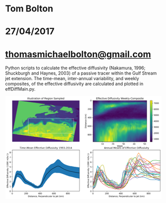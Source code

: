 # Tom Bolton
# 27/04/2017
# thomasmichaelbolton@gmail.com

Python scripts to calculate the effective diffusivity (Nakamura, 1996; Shuckburgh and Haynes, 2003) of a
passive tracer within the Gulf Stream jet extension. The time-mean, inter-annual variability, and weekly 
composites, of the effective diffusivity are calculated and plotted in effDiffMain.py.

![alt text](https://github.com/TomBolton/gulfStreamEffDiff/blob/master/gulfStreamPassiveTracer.png) 
